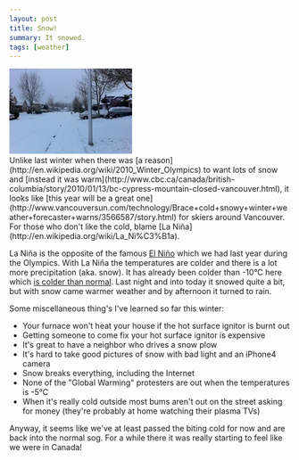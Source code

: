 ```yaml
---
layout: post
title: Snow!
summary: It snowed.
tags: [weather]
---
```


<div class="floatyimg"><img src="/images/snowy.jpg" title="Snow on my way to work" alt="Snow on my way to work" /></div>
Unlike last winter when there was [a reason](http://en.wikipedia.org/wiki/2010_Winter_Olympics) to want lots of snow and [instead it was warm](http://www.cbc.ca/canada/british-columbia/story/2010/01/13/bc-cypress-mountain-closed-vancouver.html), it looks like [this year will be a great one](http://www.vancouversun.com/technology/Brace+cold+snowy+winter+weather+forecaster+warns/3566587/story.html) for skiers around Vancouver.  For those who don't like the cold, blame [La Niña](http://en.wikipedia.org/wiki/La_Ni%C3%B1a).

La Niña is the opposite of the famous [El Niño](http://en.wikipedia.org/wiki/El_Ni%C3%B1o) which we had last year during the Olympics.  With La Niña the temperatures are colder and there is a lot more precipitation (aka. snow).  It has already been colder than -10°C here which [is colder than normal](http://en.wikipedia.org/wiki/Climate_of_Vancouver).  Last night and into today it snowed quite a bit, but with snow came warmer weather and by afternoon it turned to rain.

Some miscellaneous thing's I've learned so far this winter:

* Your furnace won't heat your house if the hot surface ignitor is burnt out
* Getting someone to come fix your hot surface ignitor is expensive
* It's great to have a neighbor who drives a snow plow
* It's hard to take good pictures of snow with bad light and an iPhone4 camera
* Snow breaks everything, including the Internet
* None of the "Global Warming" protesters are out when the temperatures is -5°C
* When it's really cold outside most bums aren't out on the street asking for money (they're probably at home watching their plasma TVs)

Anyway, it seems like we've at least passed the biting cold for now and are back into the normal sog.  For a while there it was really starting to feel like we were in Canada!

